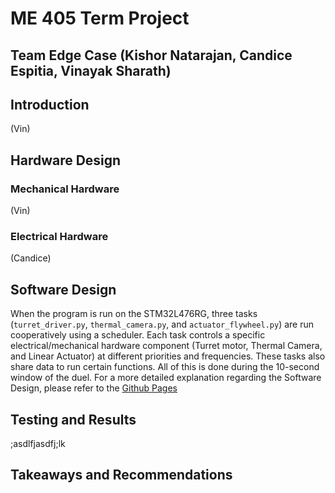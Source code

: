 # ME 405 Term Project

## Team Edge Case (Kishor Natarajan, Candice Espitia, Vinayak Sharath)

## Introduction

(Vin)

## Hardware Design

### Mechanical Hardware

(Vin)

### Electrical Hardware

(Candice)

## Software Design

When the program is run on the STM32L476RG, three tasks (`turret_driver.py`, `thermal_camera.py`, and 
`actuator_flywheel.py`) are run cooperatively using a scheduler. Each task controls a specific electrical/mechanical
hardware component (Turret motor, Thermal Camera, and Linear Actuator) at different priorities and frequencies. These 
tasks also share data to run certain functions. All of this is done during the 10-second window of the duel. For a more 
detailed explanation regarding the Software Design, please refer to the [Github Pages](https://dijonm53.github.io/mecha_02-Term-Project/)

## Testing and Results

;asdlfjasdfj;lk

## Takeaways and Recommendations
